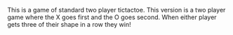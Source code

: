 This is a game of standard two player tictactoe. 
This version is a two player game where the X goes first and the O goes second.
When either player gets three of their shape in a row they win!
